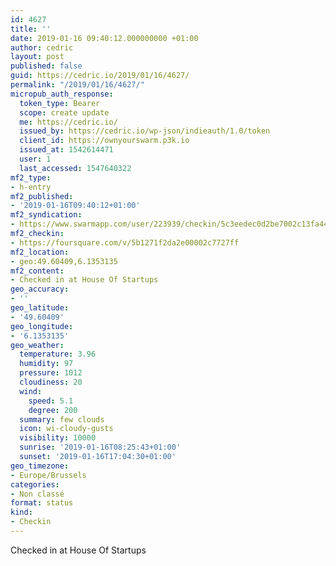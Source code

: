 ```yaml
---
id: 4627
title: ''
date: 2019-01-16 09:40:12.000000000 +01:00
author: cedric
layout: post
published: false
guid: https://cedric.io/2019/01/16/4627/
permalink: "/2019/01/16/4627/"
micropub_auth_response:
  token_type: Bearer
  scope: create update
  me: https://cedric.io/
  issued_by: https://cedric.io/wp-json/indieauth/1.0/token
  client_id: https://ownyourswarm.p3k.io
  issued_at: 1542614471
  user: 1
  last_accessed: 1547640322
mf2_type:
- h-entry
mf2_published:
- '2019-01-16T09:40:12+01:00'
mf2_syndication:
- https://www.swarmapp.com/user/223939/checkin/5c3eedec0d2be7002c13fa44
mf2_checkin:
- https://foursquare.com/v/5b1271f2da2e00002c7727ff
mf2_location:
- geo:49.60409,6.1353135
mf2_content:
- Checked in at House Of Startups
geo_accuracy:
- ''
geo_latitude:
- '49.60409'
geo_longitude:
- '6.1353135'
geo_weather:
  temperature: 3.96
  humidity: 97
  pressure: 1012
  cloudiness: 20
  wind:
    speed: 5.1
    degree: 200
  summary: few clouds
  icon: wi-cloudy-gusts
  visibility: 10000
  sunrise: '2019-01-16T08:25:43+01:00'
  sunset: '2019-01-16T17:04:30+01:00'
geo_timezone:
- Europe/Brussels
categories:
- Non classé
format: status
kind:
- Checkin
---
```

Checked in at House Of Startups